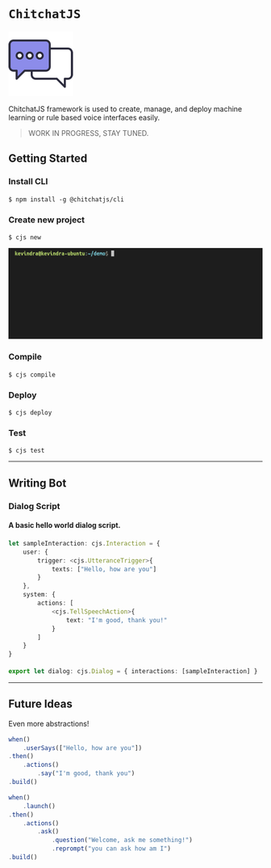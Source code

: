 # `ChitchatJS`

![](./images/logo/128x128.png)

ChitchatJS framework is used to create, manage, and deploy machine learning or rule based voice interfaces easily.

> WORK IN PROGRESS, STAY TUNED.

## Getting Started

### Install CLI

```
$ npm install -g @chitchatjs/cli
```

### Create new project

```
$ cjs new
```

![](./images/gifs/create-project.gif)

### Compile

```
$ cjs compile
```

### Deploy

```
$ cjs deploy
```

### Test

```
$ cjs test
```

----
## Writing Bot

### Dialog Script

#### A basic hello world dialog script.

```typescript
let sampleInteraction: cjs.Interaction = {
    user: {
        trigger: <cjs.UtteranceTrigger>{
            texts: ["Hello, how are you"]
        }
    },
    system: {
        actions: [
            <cjs.TellSpeechAction>{
                text: "I'm good, thank you!"
            }
        ]
    }
}

export let dialog: cjs.Dialog = { interactions: [sampleInteraction] }
```

----
## Future Ideas
Even more abstractions!

```typescript
when()
    .userSays(["Hello, how are you"])
.then()
    .actions()
        .say("I'm good, thank you")
.build()
```

```typescript
when()
    .launch()
.then()
    .actions()
        .ask()
            .question("Welcome, ask me something!")
            .reprompt("you can ask how am I")
.build()
```